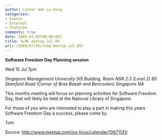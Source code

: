 ```yaml
---
author: Luther Goh Lu Feng
categories:
- Events
- External
- Featured
comments: true
date: 2009-07-05T00:00:00Z
title: SLMG meetup Jul 09
url: /2009/07/05/slmg-meetup-jul-09/
---
```


<strong>Software Freedom Day Planning session</strong>

Wed 15 Jul 7pm

<em>    Singapore Management University
    SIS Building, Room NSR 2.3 (Level 2)
    80 Stamford Road (Corner of Bras Basah and Bencoolen)
    Singapore NA </em>

This months meeting will focus on planning activities for Software Freedom Day, that will likely be held at the National Library of Singapore.

For those of you who are interested to play a part in making this years Software Freedom Day a success, please come by.

Tom

Source: <a href="http://www.meetup.com/sg-linux/calendar/10671131/">http://www.meetup.com/sg-linux/calendar/10671131/</a>
